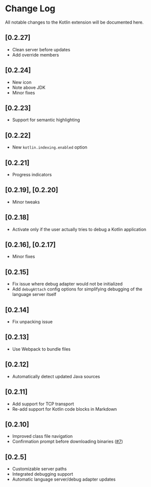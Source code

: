 # Change Log
All notable changes to the Kotlin extension will be documented here.

## [0.2.27]
- Clean server before updates
- Add override members

## [0.2.24]
- New icon
- Note above JDK
- Minor fixes

## [0.2.23]
- Support for semantic highlighting

## [0.2.22]
- New `kotlin.indexing.enabled` option

## [0.2.21]
- Progress indicators

## [0.2.19], [0.2.20]
- Minor tweaks

## [0.2.18]
- Activate only if the user actually tries to debug a Kotlin application

## [0.2.16], [0.2.17]
- Minor fixes

## [0.2.15]
- Fix issue where debug adapter would not be initialized
- Add `debugAttach` config options for simplifying debugging of the language server itself

## [0.2.14]
- Fix unpacking issue

## [0.2.13]
- Use Webpack to bundle files

## [0.2.12]
- Automatically detect updated Java sources

## [0.2.11]
- Add support for TCP transport
- Re-add support for Kotlin code blocks in Markdown

## [0.2.10]
- Improved class file navigation
- Confirmation prompt before downloading binaries ([#7](https://github.com/fwcd/vscode-kotlin-ide/issues/7))

## [0.2.5]
- Customizable server paths
- Integrated debugging support
- Automatic language server/debug adapter updates
